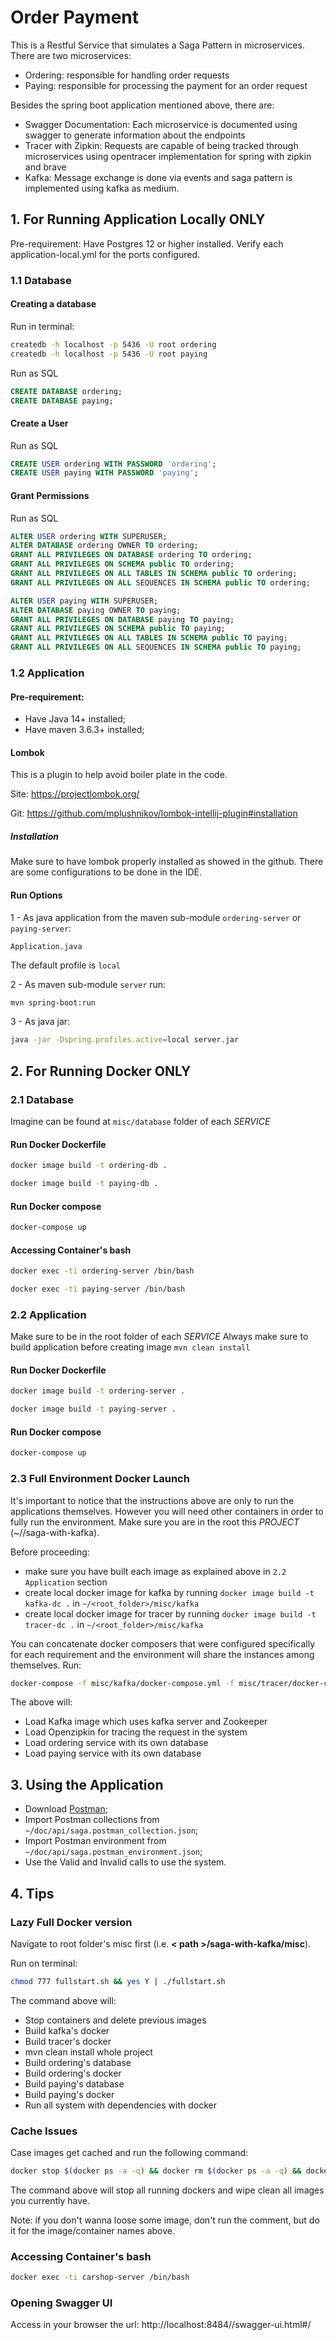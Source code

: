 # Order Payment

This is a Restful Service that simulates a Saga Pattern in microservices. There are two microservices:
- Ordering: responsible for handling order requests
- Paying: responsible for processing the payment for an order request

Besides the spring boot application mentioned above, there are:
- Swagger Documentation: Each microservice is documented using swagger to generate information about the endpoints
- Tracer with Zipkin: Requests are capable of being tracked through microservices using opentracer implementation for spring with zipkin and brave
- Kafka: Message exchange is done via events and saga pattern is implemented using kafka as medium.

## 1. For Running Application Locally ONLY

Pre-requirement: Have Postgres 12 or higher installed. Verify each application-local.yml for the ports configured.

### 1.1 Database

#### Creating a database

Run in terminal: 
```bash
createdb -h localhost -p 5436 -U root ordering
createdb -h localhost -p 5436 -U root paying
```

Run as SQL
```sql
CREATE DATABASE ordering;
CREATE DATABASE paying;
```

#### Create a User

Run as SQL
```sql
CREATE USER ordering WITH PASSWORD 'ordering';
CREATE USER paying WITH PASSWORD 'paying';
```

#### Grant Permissions

Run as SQL
```sql
ALTER USER ordering WITH SUPERUSER;
ALTER DATABASE ordering OWNER TO ordering;
GRANT ALL PRIVILEGES ON DATABASE ordering TO ordering;
GRANT ALL PRIVILEGES ON SCHEMA public TO ordering;
GRANT ALL PRIVILEGES ON ALL TABLES IN SCHEMA public TO ordering;
GRANT ALL PRIVILEGES ON ALL SEQUENCES IN SCHEMA public TO ordering;

ALTER USER paying WITH SUPERUSER;
ALTER DATABASE paying OWNER TO paying;
GRANT ALL PRIVILEGES ON DATABASE paying TO paying;
GRANT ALL PRIVILEGES ON SCHEMA public TO paying;
GRANT ALL PRIVILEGES ON ALL TABLES IN SCHEMA public TO paying;
GRANT ALL PRIVILEGES ON ALL SEQUENCES IN SCHEMA public TO paying;
```

### 1.2 Application

#### Pre-requirement: 
- Have Java 14+ installed;
- Have maven 3.6.3+ installed;

#### Lombok

This is a plugin to help avoid boiler plate in the code. 

Site: https://projectlombok.org/

Git: https://github.com/mplushnikov/lombok-intellij-plugin#installation

##### Installation

Make sure to have lombok properly installed as showed in the github. There are some configurations to be done in the IDE.

#### Run Options
1 - As java application from the maven sub-module `ordering-server` or `paying-server`: 
```
Application.java
```
The default profile is `local`


2 - As maven sub-module `server` run: 

```bash
mvn spring-boot:run
```

3 - As java jar:
```bash
java -jar -Dspring.profiles.active=local server.jar
``` 


## 2. For Running Docker ONLY

### 2.1 Database
Imagine can be found at `misc/database` folder of each *SERVICE*

#### Run Docker Dockerfile
```bash
docker image build -t ordering-db .

docker image build -t paying-db .
```

#### Run Docker compose 
```bash
docker-compose up
```

#### Accessing Container's bash
```bash
docker exec -ti ordering-server /bin/bash

docker exec -ti paying-server /bin/bash
```


### 2.2 Application
Make sure to be in the root folder of each *SERVICE*
Always make sure to build application before creating image `mvn clean install`

#### Run Docker Dockerfile
```bash
docker image build -t ordering-server .

docker image build -t paying-server .
```

#### Run Docker compose 
```bash
docker-compose up
```


### 2.3 Full Environment Docker Launch
It's important to notice that the instructions above are only to run the applications themselves. However you will need other containers
in order to fully run the environment. Make sure you are in the root this *PROJECT* (~/<path>/saga-with-kafka).


Before proceeding: 
- make sure you have built each image as explained above in `2.2 Application` section
- create local docker image for kafka by running `docker image build -t kafka-dc .` in `~/<root_folder>/misc/kafka`
- create local docker image for tracer by running `docker image build -t tracer-dc .` in `~/<root_folder>/misc/kafka`


You can concatenate docker composers that were configured specifically for each requirement and the environment will share the instances among
themselves. Run:

```bash
docker-compose -f misc/kafka/docker-compose.yml -f misc/tracer/docker-compose.yml -f ordering/docker-compose.yml -f paying/docker-compose.yml up
```

The above will:
- Load Kafka image which uses kafka server and Zookeeper
- Load Openzipkin for tracing the request in the system
- Load ordering service with its own database
- Load paying service with its own database 


## 3. Using the Application
- Download [Postman](https://www.getpostman.com/);
- Import Postman collections from `~/doc/api/saga.postman_collection.json`;
- Import Postman environment from `~/doc/api/saga.postman_environment.json`;
- Use the Valid and Invalid calls to use the system.


## 4. Tips
### Lazy Full Docker version
Navigate to root folder's misc first (i.e. **< path >/saga-with-kafka/misc**).

Run on terminal:
```bash
chmod 777 fullstart.sh && yes Y | ./fullstart.sh
``` 

The command above will:
- Stop containers and delete previous images
- Build kafka's docker
- Build tracer's docker
- mvn clean install whole project
- Build ordering's database
- Build ordering's docker
- Build paying's database
- Build paying's docker
- Run all system with dependencies with docker 

### Cache Issues
Case images get cached and run the following command:
```bash
docker stop $(docker ps -a -q) && docker rm $(docker ps -a -q) && docker rmi $(docker images -a -q)
```
The command above will stop all running dockers and wipe clean all images you currently have.

Note: if you don't wanna loose some image, don't run the comment, but do it for the image/container names above.

### Accessing Container's bash
```bash
docker exec -ti carshop-server /bin/bash
```

### Opening Swagger UI
Access in your browser the url: http://localhost:8484/<service>/swagger-ui.html#/
